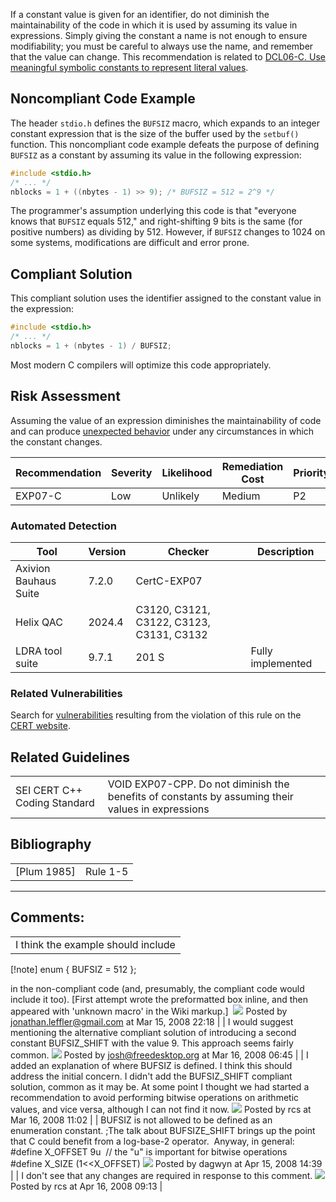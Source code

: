 If a constant value is given for an identifier, do not diminish the maintainability of the code in which it is used by assuming its value in expressions. Simply giving the constant a name is not enough to ensure modifiability; you must be careful to always use the name, and remember that the value can change. This recommendation is related to [DCL06-C. Use meaningful symbolic constants to represent literal values](DCL06-C_%20Use%20meaningful%20symbolic%20constants%20to%20represent%20literal%20values).
## Noncompliant Code Example
The header `stdio.h` defines the `BUFSIZ` macro, which expands to an integer constant expression that is the size of the buffer used by the `setbuf()` function. This noncompliant code example defeats the purpose of defining `BUFSIZ` as a constant by assuming its value in the following expression:
``` c
#include <stdio.h>
/* ... */
nblocks = 1 + ((nbytes - 1) >> 9); /* BUFSIZ = 512 = 2^9 */
```
The programmer's assumption underlying this code is that "everyone knows that `BUFSIZ` equals 512," and right-shifting 9 bits is the same (for positive numbers) as dividing by 512. However, if `BUFSIZ` changes to 1024 on some systems, modifications are difficult and error prone.
## Compliant Solution
This compliant solution uses the identifier assigned to the constant value in the expression:
``` c
#include <stdio.h>
/* ... */
nblocks = 1 + (nbytes - 1) / BUFSIZ;
```
Most modern C compilers will optimize this code appropriately.
## Risk Assessment
Assuming the value of an expression diminishes the maintainability of code and can produce [unexpected behavior](BB.-Definitions_87152273.html#BB.Definitions-unexpectedbehavior) under any circumstances in which the constant changes.

| Recommendation | Severity | Likelihood | Remediation Cost | Priority | Level |
| ----|----|----|----|----|----|
| EXP07-C | Low | Unlikely | Medium | P2 | L3 |

### Automated Detection

| Tool | Version | Checker | Description |
| ----|----|----|----|
| Axivion Bauhaus Suite | 7.2.0 | CertC-EXP07 |  |
| Helix QAC | 2024.4 | C3120, C3121, C3122, C3123, C3131, C3132 |  |
| LDRA tool suite | 9.7.1 | 201 S | Fully implemented |

### Related Vulnerabilities
Search for [vulnerabilities](BB.-Definitions_87152273.html#BB.Definitions-vulnerability) resulting from the violation of this rule on the [CERT website](https://www.kb.cert.org/vulnotes/bymetric?searchview&query=FIELD+KEYWORDS+contains+EXP07-C).
## Related Guidelines

|  |  |
| ----|----|
| SEI CERT C++ Coding Standard | VOID EXP07-CPP. Do not diminish the benefits of constants by assuming their values in expressions |

## Bibliography

|  |  |
| ----|----|
| [Plum 1985] | Rule 1-5 |

------------------------------------------------------------------------
[](https://wiki.sei.cmu.edu/confluence/pages/viewpage.action?pageId=87152191) [](../c/Rec_%2003_%20Expressions%20_EXP_) [](https://wiki.sei.cmu.edu/confluence/pages/viewpage.action?pageId=87152126)
## Comments:

|  |
| ----|
| I think the example should include
[!note]
enum { BUFSIZ = 512 };

in the non-compliant code (and, presumably, the compliant code would include it too).
\[First attempt wrote the preformatted box inline, and then appeared with 'unknown macro' in the Wiki markup.\] 
![](images/icons/contenttypes/comment_16.png) Posted by jonathan.leffler@gmail.com at Mar 15, 2008 22:18
\| \|
I would suggest mentioning the alternative compliant solution of introducing a second constant BUFSIZ_SHIFT with the value 9. This approach seems fairly common.
![](images/icons/contenttypes/comment_16.png) Posted by josh@freedesktop.org at Mar 16, 2008 06:45
\| \|
I added an explanation of where BUFSIZ is defined. I think this should address the initial concern.
I didn't add the BUFSIZ_SHIFT compliant solution, common as it may be. At some point I thought we had started a recommendation to avoid performing bitwise operations on arithmetic values, and vice versa, although I can not find it now.
![](images/icons/contenttypes/comment_16.png) Posted by rcs at Mar 16, 2008 11:02
\| \|
BUFSIZ is not allowed to be defined as an enumeration constant.
;The talk about BUFSIZE_SHIFT brings up the point that C could benefit from a log-base-2 operator.  Anyway, in general:
#define X_OFFSET 9u  // the "u" is important for bitwise operations  
#define X_SIZE (1\<\<X_OFFSET)
![](images/icons/contenttypes/comment_16.png) Posted by dagwyn at Apr 15, 2008 14:39
\| \|
I don't see that any changes are required in response to this comment.
![](images/icons/contenttypes/comment_16.png) Posted by rcs at Apr 16, 2008 09:13
\|
